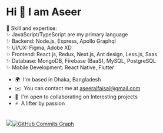 Hi 👋 I am Aseer 
================================

🎯 Skill and expertise:<br> ✨ JavaScript/TypeScript are my primary language<br> ✨ Backend: Node.js, Express, Apollo Graphql <br> ✨ UI/UX: Figma, Adobe XD<br> ✨ Frontend: React.js, Redux, Next.js, Ant design, Less.js, Saas<br> ✨ Database: MongoDB, Firebase (BaaS), MySQL, PostgreSQL<br> ✨ Mobile Development: React Native, Flutter<br>

*   🌍  I'm based in Dhaka, Bangladesh
*   ✉️  You can contact me at [aseeralfaisal@gmail.com](mailto:aseeralfaisal@gmail.com)
*   🤝  I'm open to collaborating on Interesting projects
*   ⚡  A lifter by passion
<br>
<a href="http://www.github.com/aseeralfaisal"><img src="https://github-readme-streak-stats.herokuapp.com/?user=aseeralfaisal&stroke=ffffff&background=181824&ring=6366f1&fire=6366f1&currStreakNum=ffffff&currStreakLabel=6366f1&sideNums=ffffff&sideLabels=ffffff&dates=ffffff&hide_border=true" /></a><a href="http://www.github.com/aseeralfaisal"><img src="https://activity-graph.herokuapp.com/graph?username=aseeralfaisal&bg_color=181824&color=ffffff&line=6366f1&point=ffffff&area_color=181824&area=true&hide_border=true&custom_title=GitHub%20Commits%20Graph" alt="GitHub Commits Graph" /></a>
